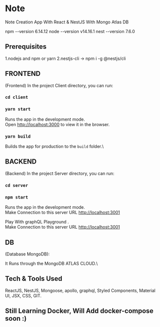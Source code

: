 # Note

Note Creation App With React & NestJS With Mongo Atlas DB

npm --version
6.14.12
node --version
v14.16.1
nest --version
7.6.0

## Prerequisites
1.nodejs and npm or yarn
2.nestjs-cli -> npm i -g @nestjs/cli


## FRONTEND

(Frontend) In the project Client directory, you can run:

### `cd client`
### `yarn start`

Runs the app in the development mode.\
Open [http://localhost:3000](http://localhost:3000) to view it in the browser.

### `yarn build`

Builds the app for production to the `build` folder.\


## BACKEND

(Backend) In the project Server directory, you can run:

### `cd server`
### `npm start`

Runs the app in the development mode.\
 Make Connection to this server URL [http://localhost:3001](http://localhost:3001) 


Play With graphQL Playground .\
 Make Connection to this server URL [http://localhost:3001](http://localhost:3001) 


## DB

(Database MongoDB):

It Runs through the MongoDB ATLAS CLOUD.\

## Tech & Tools Used

ReactJS, NestJS, Mongoose, apollo,  graphql, Styled Components, Material UI, JSX, CSS, GIT.

## Still Learning Docker, Will Add docker-compose soon :) 

